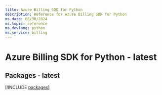 ```yaml
---
title: Azure Billing SDK for Python
description: Reference for Azure Billing SDK for Python
ms.date: 08/30/2024
ms.topic: reference
ms.devlang: python
ms.service: billing
---
```

# Azure Billing SDK for Python - latest
## Packages - latest
[!INCLUDE [packages](billing-index.md)]
